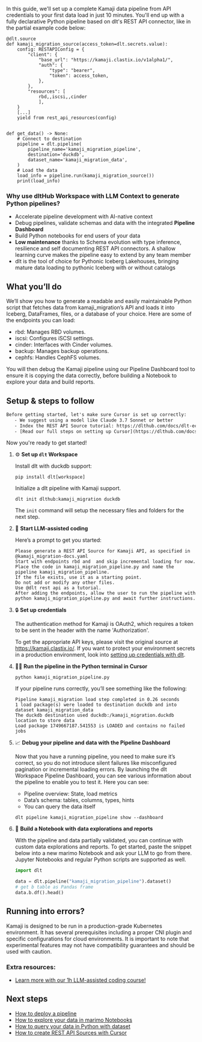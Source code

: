 In this guide, we'll set up a complete Kamaji data pipeline from API credentials to your first data load in just 10 minutes. You'll end up with a fully declarative Python pipeline based on dlt's REST API connector, like in the partial example code below:

```python-outcome
@dlt.source
def kamaji_migration_source(access_token=dlt.secrets.value):
    config: RESTAPIConfig = {
        "client": {
            "base_url": "https://kamaji.clastix.io/v1alpha1/",
            "auth": {
                "type": "bearer",
                "token": access_token,
            },
        },
        "resources": [
            rbd,,iscsi,,cinder
            ],
    }
    [...]
    yield from rest_api_resources(config)


def get_data() -> None:
    # Connect to destination
    pipeline = dlt.pipeline(
        pipeline_name='kamaji_migration_pipeline',
        destination='duckdb',
        dataset_name='kamaji_migration_data', 
    )
    # Load the data
    load_info = pipeline.run(kamaji_migration_source())
    print(load_info) 
```

### Why use dltHub Workspace with LLM Context to generate Python pipelines?

- Accelerate pipeline development with AI-native context
- Debug pipelines, validate schemas and data with the integrated **Pipeline Dashboard**
- Build Python notebooks for end users of your data
- **Low maintenance** thanks to Schema evolution with type inference, resilience and self documenting REST API connectors. A shallow learning curve makes the pipeline easy to extend by any team member
- dlt is the tool of choice for Pythonic Iceberg Lakehouses, bringing mature data loading to pythonic Iceberg with or without catalogs

## What you’ll do

We’ll show you how to generate a readable and easily maintainable Python script that fetches data from kamaji_migration’s API and loads it into Iceberg, DataFrames, files, or a database of your choice. Here are some of the endpoints you can load:

- rbd: Manages RBD volumes.
- iscsi: Configures iSCSI settings.
- cinder: Interfaces with Cinder volumes.
- backup: Manages backup operations.
- cephfs: Handles CephFS volumes.

You will then debug the Kamaji pipeline using our Pipeline Dashboard tool to ensure it is copying the data correctly, before building a Notebook to explore your data and build reports.

## Setup & steps to follow

```default
Before getting started, let's make sure Cursor is set up correctly:
   - We suggest using a model like Claude 3.7 Sonnet or better
   - Index the REST API Source tutorial: https://dlthub.com/docs/dlt-ecosystem/verified-sources/rest_api/ and add it to context as **@dlt rest api**
   - [Read our full steps on setting up Cursor](https://dlthub.com/docs/dlt-ecosystem/llm-tooling/cursor-restapi#23-configuring-cursor-with-documentation)
```

Now you're ready to get started!

1. ⚙️ **Set up `dlt` Workspace**
    
    Install dlt with duckdb support:
    ```shell
    pip install dlt[workspace]
    ```

    Initialize a dlt pipeline with Kamaji support.
    ```shell
    dlt init dlthub:kamaji_migration duckdb
    ```

    The `init` command will setup the necessary files and folders for the next step.
    
2. 🤠 **Start LLM-assisted coding**
    
    Here’s a prompt to get you started:
    
    ```prompt
    Please generate a REST API Source for Kamaji API, as specified in @kamaji_migration-docs.yaml 
    Start with endpoints rbd and  and skip incremental loading for now. 
    Place the code in kamaji_migration_pipeline.py and name the pipeline kamaji_migration_pipeline. 
    If the file exists, use it as a starting point. 
    Do not add or modify any other files. 
    Use @dlt rest api as a tutorial. 
    After adding the endpoints, allow the user to run the pipeline with python kamaji_migration_pipeline.py and await further instructions.
    ```

    
3. 🔒 **Set up credentials** 
    
    The authentication method for Kamaji is OAuth2, which requires a token to be sent in the header with the name 'Authorization'.
    
    To get the appropriate API keys, please visit the original source at https://kamaji.clastix.io/.
    If you want to protect your environment secrets in a production environment, look into [setting up credentials with dlt](https://dlthub.com/docs/walkthroughs/add_credentials).
    
4. 🏃‍♀️ **Run the pipeline in the Python terminal in Cursor**
    
    ```shell
    python kamaji_migration_pipeline.py
    ```
    
    If your pipeline runs correctly, you’ll see something like the following:
    
    ```shell
    Pipeline kamaji_migration load step completed in 0.26 seconds
    1 load package(s) were loaded to destination duckdb and into dataset kamaji_migration_data
    The duckdb destination used duckdb:/kamaji_migration.duckdb location to store data
    Load package 1749667187.541553 is LOADED and contains no failed jobs
    ```
    
5. 📈 **Debug your pipeline and data with the Pipeline Dashboard**

    Now that you have a running pipeline, you need to make sure it’s correct, so you do not introduce silent failures like misconfigured pagination or incremental loading errors. By launching the dlt Workspace Pipeline Dashboard, you can see various information about the pipeline to enable you to test it. Here you can see:
    - Pipeline overview: State, load metrics
    - Data’s schema: tables, columns, types, hints
    - You can query the data itself
    
    ```shell
    dlt pipeline kamaji_migration_pipeline show --dashboard
    ```
    
6. 🐍 **Build a Notebook with data explorations and reports**

    With the pipeline and data partially validated, you can continue with custom data explorations and reports. To get started, paste the snippet below into a new marimo Notebook and ask your LLM to go from there. Jupyter Notebooks and regular Python scripts are supported as well.

    
    ```python
    import dlt

   data = dlt.pipeline("kamaji_migration_pipeline").dataset()
   # get b table as Pandas frame
   data.b.df().head()
    ```

## Running into errors?

Kamaji is designed to be run in a production-grade Kubernetes environment. It has several prerequisites including a proper CNI plugin and specific configurations for cloud environments. It is important to note that experimental features may not have compatibility guarantees and should be used with caution.

### Extra resources:

- [Learn more with our 1h LLM-assisted coding course!](https://www.youtube.com/watch?v=GGid70rnJuM)

## Next steps

- [How to deploy a pipeline](https://dlthub.com/docs/walkthroughs/deploy-a-pipeline)
- [How to explore your data in marimo Notebooks](https://dlthub.com/docs/general-usage/dataset-access/marimo)
- [How to query your data in Python with dataset](https://dlthub.com/docs/general-usage/dataset-access/dataset)
- [How to create REST API Sources with Cursor](https://dlthub.com/docs/dlt-ecosystem/llm-tooling/cursor-restapi)